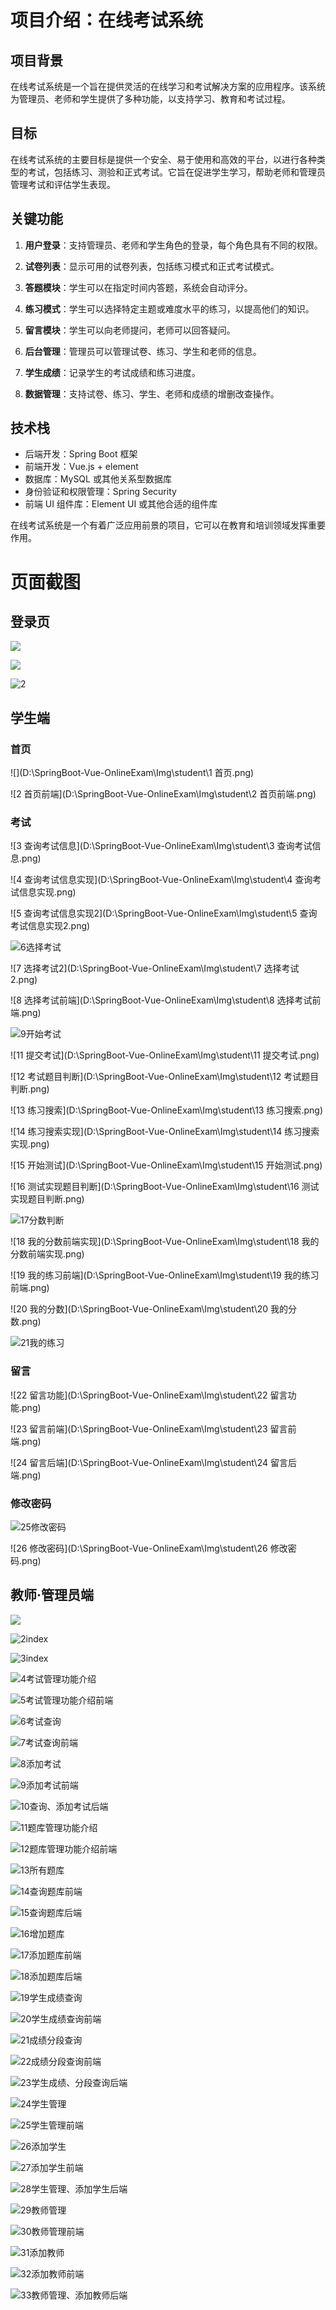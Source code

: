 # 项目介绍：在线考试系统

## 项目背景

在线考试系统是一个旨在提供灵活的在线学习和考试解决方案的应用程序。该系统为管理员、老师和学生提供了多种功能，以支持学习、教育和考试过程。

## 目标

在线考试系统的主要目标是提供一个安全、易于使用和高效的平台，以进行各种类型的考试，包括练习、测验和正式考试。它旨在促进学生学习，帮助老师和管理员管理考试和评估学生表现。

## 关键功能

1. **用户登录**：支持管理员、老师和学生角色的登录，每个角色具有不同的权限。

2. **试卷列表**：显示可用的试卷列表，包括练习模式和正式考试模式。

3. **答题模块**：学生可以在指定时间内答题，系统会自动评分。

4. **练习模式**：学生可以选择特定主题或难度水平的练习，以提高他们的知识。

5. **留言模块**：学生可以向老师提问，老师可以回答疑问。

6. **后台管理**：管理员可以管理试卷、练习、学生和老师的信息。

7. **学生成绩**：记录学生的考试成绩和练习进度。

8. **数据管理**：支持试卷、练习、学生、老师和成绩的增删改查操作。

## 技术栈

- 后端开发：Spring Boot 框架
- 前端开发：Vue.js + element
- 数据库：MySQL 或其他关系型数据库
- 身份验证和权限管理：Spring Security
- 前端 UI 组件库：Element UI 或其他合适的组件库

在线考试系统是一个有着广泛应用前景的项目，它可以在教育和培训领域发挥重要作用。



# 页面截图

## 登录页

![](D:\SpringBoot-Vue-OnlineExam\Img\login\登录.png)

![](D:\SpringBoot-Vue-OnlineExam\Img\login\1.png)

![2](D:\SpringBoot-Vue-OnlineExam\Img\login\2.png)

## 学生端

### 首页

![](D:\SpringBoot-Vue-OnlineExam\Img\student\1 首页.png)

![2 首页前端](D:\SpringBoot-Vue-OnlineExam\Img\student\2 首页前端.png)

### 考试

![3 查询考试信息](D:\SpringBoot-Vue-OnlineExam\Img\student\3 查询考试信息.png)

![4 查询考试信息实现](D:\SpringBoot-Vue-OnlineExam\Img\student\4 查询考试信息实现.png)

![5 查询考试信息实现2](D:\SpringBoot-Vue-OnlineExam\Img\student\5 查询考试信息实现2.png)

![6选择考试](D:\SpringBoot-Vue-OnlineExam\Img\student\6选择考试.png)

![7 选择考试2](D:\SpringBoot-Vue-OnlineExam\Img\student\7 选择考试2.png)

![8 选择考试前端](D:\SpringBoot-Vue-OnlineExam\Img\student\8 选择考试前端.png)

![9开始考试](D:\SpringBoot-Vue-OnlineExam\Img\student\9开始考试.png)

![11 提交考试](D:\SpringBoot-Vue-OnlineExam\Img\student\11 提交考试.png)

![12 考试题目判断](D:\SpringBoot-Vue-OnlineExam\Img\student\12 考试题目判断.png)



![13 练习搜索](D:\SpringBoot-Vue-OnlineExam\Img\student\13 练习搜索.png)



![14 练习搜索实现](D:\SpringBoot-Vue-OnlineExam\Img\student\14 练习搜索实现.png)

![15 开始测试](D:\SpringBoot-Vue-OnlineExam\Img\student\15 开始测试.png)

![16 测试实现题目判断](D:\SpringBoot-Vue-OnlineExam\Img\student\16 测试实现题目判断.png)

![17分数判断](D:\SpringBoot-Vue-OnlineExam\Img\student\17分数判断.png)

![18 我的分数前端实现](D:\SpringBoot-Vue-OnlineExam\Img\student\18 我的分数前端实现.png)

![19 我的练习前端](D:\SpringBoot-Vue-OnlineExam\Img\student\19 我的练习前端.png)

![20 我的分数](D:\SpringBoot-Vue-OnlineExam\Img\student\20 我的分数.png)

![21我的练习](D:\SpringBoot-Vue-OnlineExam\Img\student\21我的练习.png)

### 留言

![22 留言功能](D:\SpringBoot-Vue-OnlineExam\Img\student\22 留言功能.png)

![23 留言前端](D:\SpringBoot-Vue-OnlineExam\Img\student\23 留言前端.png)

![24 留言后端](D:\SpringBoot-Vue-OnlineExam\Img\student\24 留言后端.png)

### 修改密码

![25修改密码](D:\SpringBoot-Vue-OnlineExam\Img\student\25修改密码.png)

![26 修改密码](D:\SpringBoot-Vue-OnlineExam\Img\student\26 修改密码.png)

## 教师·管理员端

![](D:\SpringBoot-Vue-OnlineExam\Img\admin\1index.png)

![2index](D:\SpringBoot-Vue-OnlineExam\Img\admin\2index.png)

![3index](D:\SpringBoot-Vue-OnlineExam\Img\admin\3index.png)

![4考试管理功能介绍](D:\SpringBoot-Vue-OnlineExam\Img\admin\4考试管理功能介绍.png)

![5考试管理功能介绍前端](D:\SpringBoot-Vue-OnlineExam\Img\admin\5考试管理功能介绍前端.png)

![6考试查询](D:\SpringBoot-Vue-OnlineExam\Img\admin\6考试查询.png)

![7考试查询前端](D:\SpringBoot-Vue-OnlineExam\Img\admin\7考试查询前端.png)

![8添加考试](D:\SpringBoot-Vue-OnlineExam\Img\admin\8添加考试.png)

![9添加考试前端](D:\SpringBoot-Vue-OnlineExam\Img\admin\9添加考试前端.png)

![10查询、添加考试后端](D:\SpringBoot-Vue-OnlineExam\Img\admin\10查询、添加考试后端.png)

![11题库管理功能介绍](D:\SpringBoot-Vue-OnlineExam\Img\admin\11题库管理功能介绍.png)

![12题库管理功能介绍前端](D:\SpringBoot-Vue-OnlineExam\Img\admin\12题库管理功能介绍前端.png)

![13所有题库](D:\SpringBoot-Vue-OnlineExam\Img\admin\13所有题库.png)

![14查询题库前端](D:\SpringBoot-Vue-OnlineExam\Img\admin\14查询题库前端.png)

![15查询题库后端](D:\SpringBoot-Vue-OnlineExam\Img\admin\15查询题库后端.png)

![16增加题库](D:\SpringBoot-Vue-OnlineExam\Img\admin\16增加题库.png)

![17添加题库前端](D:\SpringBoot-Vue-OnlineExam\Img\admin\17添加题库前端.png)

![18添加题库后端](D:\SpringBoot-Vue-OnlineExam\Img\admin\18添加题库后端.png)

![19学生成绩查询](D:\SpringBoot-Vue-OnlineExam\Img\admin\19学生成绩查询.png)

![20学生成绩查询前端](D:\SpringBoot-Vue-OnlineExam\Img\admin\20学生成绩查询前端.png)

![21成绩分段查询](D:\SpringBoot-Vue-OnlineExam\Img\admin\21成绩分段查询.png)

![22成绩分段查询前端](D:\SpringBoot-Vue-OnlineExam\Img\admin\22成绩分段查询前端.png)

![23学生成绩、分段查询后端](D:\SpringBoot-Vue-OnlineExam\Img\admin\23学生成绩、分段查询后端.png)

![24学生管理](D:\SpringBoot-Vue-OnlineExam\Img\admin\24学生管理.png)

![25学生管理前端](D:\SpringBoot-Vue-OnlineExam\Img\admin\25学生管理前端.png)

![26添加学生](D:\SpringBoot-Vue-OnlineExam\Img\admin\26添加学生.png)

![27添加学生前端](D:\SpringBoot-Vue-OnlineExam\Img\admin\27添加学生前端.png)

![28学生管理、添加学生后端](D:\SpringBoot-Vue-OnlineExam\Img\admin\28学生管理、添加学生后端.png)

![29教师管理](D:\SpringBoot-Vue-OnlineExam\Img\admin\29教师管理.png)

![30教师管理前端](D:\SpringBoot-Vue-OnlineExam\Img\admin\30教师管理前端.png)

![31添加教师](D:\SpringBoot-Vue-OnlineExam\Img\admin\31添加教师.png)

![32添加教师前端](D:\SpringBoot-Vue-OnlineExam\Img\admin\32添加教师前端.png)

![33教师管理、添加教师后端](D:\SpringBoot-Vue-OnlineExam\Img\admin\33教师管理、添加教师后端.png)
